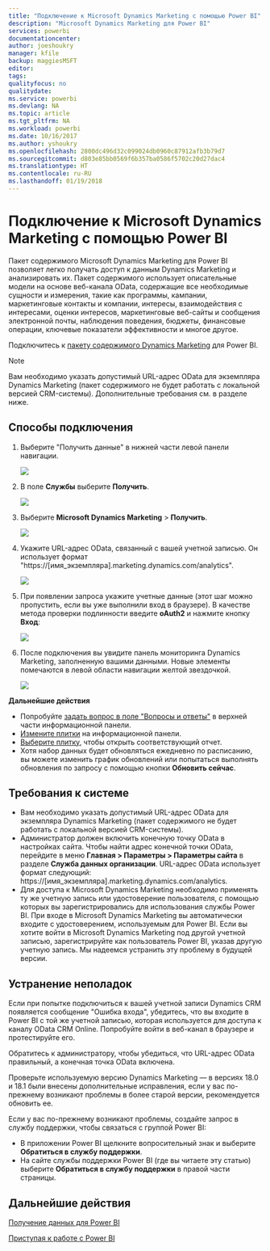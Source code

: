 ```yaml
---
title: "Подключение к Microsoft Dynamics Marketing с помощью Power BI"
description: "Microsoft Dynamics Marketing для Power BI"
services: powerbi
documentationcenter: 
author: joeshoukry
manager: kfile
backup: maggiesMSFT
editor: 
tags: 
qualityfocus: no
qualitydate: 
ms.service: powerbi
ms.devlang: NA
ms.topic: article
ms.tgt_pltfrm: NA
ms.workload: powerbi
ms.date: 10/16/2017
ms.author: yshoukry
ms.openlocfilehash: 2800dc496d32c099024db0960c87912afb3b79d7
ms.sourcegitcommit: d803e85bb0569f6b357ba0586f5702c20d27dac4
ms.translationtype: HT
ms.contentlocale: ru-RU
ms.lasthandoff: 01/19/2018
---
```

# <a name="connect-to-microsoft-dynamics-marketing-with-power-bi"></a>Подключение к Microsoft Dynamics Marketing с помощью Power BI
Пакет содержимого Microsoft Dynamics Marketing для Power BI позволяет легко получать доступ к данным Dynamics Marketing и анализировать их. Пакет содержимого использует описательные модели на основе веб-канала OData, содержащие все необходимые сущности и измерения, такие как программы, кампании, маркетинговые контакты и компании, интересы, взаимодействия с интересами, оценки интересов, маркетинговые веб-сайты и сообщения электронной почты, наблюдения поведения, бюджеты, финансовые операции, ключевые показатели эффективности и многое другое. 

Подключитесь к [пакету содержимого Dynamics Marketing](https://app.powerbi.com/getdata/services/microsoft-dynamics-marketing) для Power BI.

>[!NOTE]
>Вам необходимо указать допустимый URL-адрес OData для экземпляра Dynamics Marketing (пакет содержимого не будет работать с локальной версией CRM-системы). Дополнительные требования см. в разделе ниже.

## <a name="how-to-connect"></a>Способы подключения
1. Выберите "Получить данные" в нижней части левой панели навигации.
   
   ![](media/service-connect-to-microsoft-dynamics-marketing/pbi_getdata.png) 
2. В поле **Службы** выберите **Получить**.
   
   ![](media/service-connect-to-microsoft-dynamics-marketing/pbi_getservices.png) 
3. Выберите **Microsoft Dynamics Marketing** \> **Получить**.
   
   ![](media/service-connect-to-microsoft-dynamics-marketing/mdmarketing.png)
4. Укажите URL-адрес OData, связанный с вашей учетной записью.  Он использует формат "https://[имя\_экземпляра].marketing.dynamics.com/analytics".
   
   ![](media/service-connect-to-microsoft-dynamics-marketing/pbi_dynmktgserviceurl.png)
5. При появлении запроса укажите учетные данные (этот шаг можно пропустить, если вы уже выполнили вход в браузере). В качестве метода проверки подлинности введите **oAuth2** и нажмите кнопку **Вход**:
   
   ![](media/service-connect-to-microsoft-dynamics-marketing/pbi_dynammktgoauth2.png)
6. После подключения вы увидите панель мониторинга Dynamics Marketing, заполненную вашими данными. Новые элементы помечаются в левой области навигации желтой звездочкой.
   
   ![](media/service-connect-to-microsoft-dynamics-marketing/pbi_dynammktgnewdash.png)

**Дальнейшие действия**

* Попробуйте [задать вопрос в поле "Вопросы и ответы"](power-bi-q-and-a.md) в верхней части информационной панели.
* [Измените плитки](service-dashboard-edit-tile.md) на информационной панели.
* [Выберите плитку](service-dashboard-tiles.md), чтобы открыть соответствующий отчет.
* Хотя набор данных будет обновляться ежедневно по расписанию, вы можете изменить график обновлений или попытаться выполнять обновления по запросу с помощью кнопки **Обновить сейчас**.

## <a name="system-requirements"></a>Требования к системе
* Вам необходимо указать допустимый URL-адрес OData для экземпляра Dynamics Marketing (пакет содержимого не будет работать с локальной версией CRM-системы).  
* Администратор должен включить конечную точку OData в настройках сайта. Чтобы найти адрес конечной точки OData, перейдите в меню **Главная \> Параметры \> Параметры сайта** в разделе **Служба данных организации**.  URL-адрес OData использует формат следующий: https://[имя\_экземпляра].marketing.dynamics.com/analytics.  
* Для доступа к Microsoft Dynamics Marketing необходимо применять ту же учетную запись или удостоверение пользователя, с помощью которых вы зарегистрировались для использования службы Power BI. При входе в Microsoft Dynamics Marketing вы автоматически входите с удостоверением, используемым для Power BI. Если вы хотите войти в Microsoft Dynamics Marketing под другой учетной записью, зарегистрируйте как пользователь Power BI, указав другую учетную запись. Мы надеемся устранить эту проблему в будущей версии.   

## <a name="troubleshooting"></a>Устранение неполадок
Если при попытке подключиться к вашей учетной записи Dynamics CRM появляется сообщение "Ошибка входа", убедитесь, что вы входите в Power BI с той же учетной записью, которая используется для доступа к каналу OData CRM Online. Попробуйте войти в веб-канал в браузере и протестируйте его.

Обратитесь к администратору, чтобы убедиться, что URL-адрес OData правильный, а конечная точка OData включена.

Проверьте используемую версию Dynamics Marketing — в версиях 18.0 и 18.1 были внесены дополнительные исправления, если у вас по-прежнему возникают проблемы в более старой версии, рекомендуется обновить ее.

Если у вас по-прежнему возникают проблемы, создайте запрос в службу поддержки, чтобы связаться с группой Power BI:

* В приложении Power BI щелкните вопросительный знак и выберите **Обратиться в службу поддержки**.
* На сайте службы поддержки Power BI (где вы читаете эту статью) выберите **Обратиться в службу поддержки** в правой части страницы.

## <a name="next-steps"></a>Дальнейшие действия
[Получение данных для Power BI](service-get-data.md)

[Приступая к работе с Power BI](service-get-started.md)

